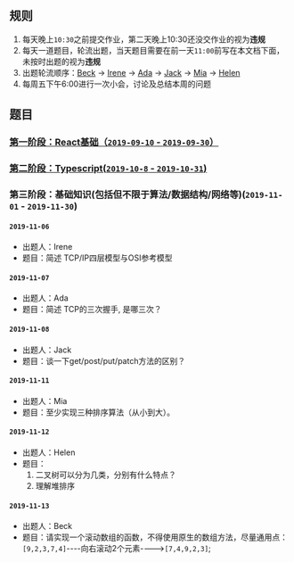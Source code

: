 ## 规则
1. 每天晚上`10:30`之前提交作业，第二天晚上10:30还没交作业的视为**违规**
2. 每天一道题目，轮流出题，当天题目需要在前一天`11:00`前写在本文档下面，未按时出题的视为**违规**
3. 出题轮流顺序：[Beck](https://github.com/Enginebeck) -> [Irene](https://github.com/Irenedan) -> [Ada](https://github.com/AdaWhere) -> [Jack](https://github.com/jacygogogo) -> [Mia](https://github.com/miaZhang22) -> [Helen](https://github.com/be-awake)
4. 每周五下午6:00进行一次小会，讨论及总结本周的问题

## 题目
### [第一阶段：React基础（`2019-09-10` - `2019-09-30`）](./stage1-react.md)

### [第二阶段：Typescript(`2019-10-8` - `2019-10-31`)](./stage2-ts.md)

### 第三阶段：基础知识(包括但不限于算法/数据结构/网络等)(`2019-11-01` - `2019-11-30`)

#### `2019-11-06`
-   出题人：Irene
-   题目：简述 TCP/IP四层模型与OSI参考模型

#### `2019-11-07`
-   出题人：Ada
-   题目：简述 TCP的三次握手, 是哪三次？

#### `2019-11-08`
-   出题人：Jack
-   题目：谈一下get/post/put/patch方法的区别？

#### `2019-11-11`
-   出题人：Mia
-   题目：至少实现三种排序算法（从小到大）。

#### `2019-11-12`
-   出题人：Helen
-   题目：
    1. 二叉树可以分为几类，分别有什么特点？
    2. 理解堆排序

#### `2019-11-13`
-   出题人：Beck
-   题目：请实现一个滚动数组的函数，不得使用原生的数组方法，尽量通用点：`[9,2,3,7,4]`----向右滚动2个元素---->`[7,4,9,2,3]`;